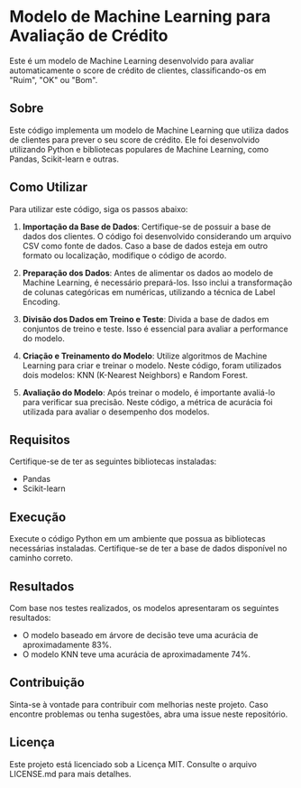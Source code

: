 # Modelo de Machine Learning para Avaliação de Crédito

Este é um modelo de Machine Learning desenvolvido para avaliar automaticamente o score de crédito de clientes, classificando-os em "Ruim", "OK" ou "Bom".

## Sobre

Este código implementa um modelo de Machine Learning que utiliza dados de clientes para prever o seu score de crédito. Ele foi desenvolvido utilizando Python e bibliotecas populares de Machine Learning, como Pandas, Scikit-learn e outras.

## Como Utilizar

Para utilizar este código, siga os passos abaixo:

1. **Importação da Base de Dados**: Certifique-se de possuir a base de dados dos clientes. O código foi desenvolvido considerando um arquivo CSV como fonte de dados. Caso a base de dados esteja em outro formato ou localização, modifique o código de acordo.

2. **Preparação dos Dados**: Antes de alimentar os dados ao modelo de Machine Learning, é necessário prepará-los. Isso inclui a transformação de colunas categóricas em numéricas, utilizando a técnica de Label Encoding.

3. **Divisão dos Dados em Treino e Teste**: Divida a base de dados em conjuntos de treino e teste. Isso é essencial para avaliar a performance do modelo.

4. **Criação e Treinamento do Modelo**: Utilize algoritmos de Machine Learning para criar e treinar o modelo. Neste código, foram utilizados dois modelos: KNN (K-Nearest Neighbors) e Random Forest.

5. **Avaliação do Modelo**: Após treinar o modelo, é importante avaliá-lo para verificar sua precisão. Neste código, a métrica de acurácia foi utilizada para avaliar o desempenho dos modelos.

## Requisitos

Certifique-se de ter as seguintes bibliotecas instaladas:

- Pandas
- Scikit-learn

## Execução

Execute o código Python em um ambiente que possua as bibliotecas necessárias instaladas. Certifique-se de ter a base de dados disponível no caminho correto.

## Resultados

Com base nos testes realizados, os modelos apresentaram os seguintes resultados:

- O modelo baseado em árvore de decisão teve uma acurácia de aproximadamente 83%.
- O modelo KNN teve uma acurácia de aproximadamente 74%.

## Contribuição

Sinta-se à vontade para contribuir com melhorias neste projeto. Caso encontre problemas ou tenha sugestões, abra uma issue neste repositório.

## Licença

Este projeto está licenciado sob a Licença MIT. Consulte o arquivo LICENSE.md para mais detalhes.

